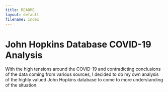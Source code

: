 ```yaml
---
title: README
layout: default
filename: index
---
```


# John Hopkins Database COVID-19 Analysis

With the high tensions around the COVID-19 and contradicting conclusions of the data coming from various sources, I decided to do my own analysis of the highly valued John Hopkins database to come to more understanding of the situation.
